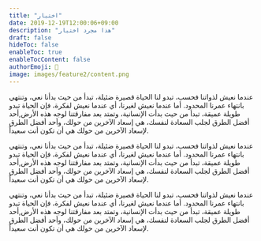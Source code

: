 ```yaml
---
title: "اختبار"
date: 2019-12-19T12:00:06+09:00
description: "هذا مجرد اختبار"
draft: false
hideToc: false
enableToc: true
enableTocContent: false
authorEmoji: 👺
image: images/feature2/content.png
---
```


عندما نعيش لذواتنا فحسب، تبدو لنا الحياة قصيرة ضئيلة، تبدأ من حيث بدأنا نعي، وتنتهي بانتهاء عمرنا المحدود. أما عندما نعيش لغيرنا، أي عندما نعيش لفكرة، فإن الحياة تبدو طويلة عميقة، تبدأ من حيث بدأت الإنسانية، وتمتد بعد مفارقتنا لوجه هذه الأرض,أحد أفضل الطرق لجلب السعادة لنفسك، هي إسعاد الآخرين من حولك، وأحد أفضل الطرق لإسعاد الآخرين من حولك هي أن تكون أنت سعيداً.

عندما نعيش لذواتنا فحسب، تبدو لنا الحياة قصيرة ضئيلة، تبدأ من حيث بدأنا نعي، وتنتهي بانتهاء عمرنا المحدود. أما عندما نعيش لغيرنا، أي عندما نعيش لفكرة، فإن الحياة تبدو طويلة عميقة، تبدأ من حيث بدأت الإنسانية، وتمتد بعد مفارقتنا لوجه هذه الأرض,أحد أفضل الطرق لجلب السعادة لنفسك، هي إسعاد الآخرين من حولك، وأحد أفضل الطرق لإسعاد الآخرين من حولك هي أن تكون أنت سعيداً.

عندما نعيش لذواتنا فحسب، تبدو لنا الحياة قصيرة ضئيلة، تبدأ من حيث بدأنا نعي، وتنتهي بانتهاء عمرنا المحدود. أما عندما نعيش لغيرنا، أي عندما نعيش لفكرة، فإن الحياة تبدو طويلة عميقة، تبدأ من حيث بدأت الإنسانية، وتمتد بعد مفارقتنا لوجه هذه الأرض,أحد أفضل الطرق لجلب السعادة لنفسك، هي إسعاد الآخرين من حولك، وأحد أفضل الطرق لإسعاد الآخرين من حولك هي أن تكون أنت سعيداً.
